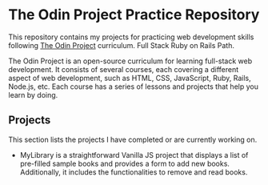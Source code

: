 # The Odin Project Practice Repository

This repository contains my projects for practicing web development skills following [The Odin Project](https://www.theodinproject.com/) curriculum. Full Stack Ruby on Rails Path.

The Odin Project is an open-source curriculum for learning full-stack web development. It consists of several courses, each covering a different aspect of web development, such as HTML, CSS, JavaScript, Ruby, Rails, Node.js, etc. Each course has a series of lessons and projects that help you learn by doing.

## Projects

This section lists the projects I have completed or are currently working on.

- MyLibrary is a straightforward Vanilla JS project that displays a list of pre-filled sample books and provides a form to add new books. Additionally, it includes the functionalities to remove and read books.
